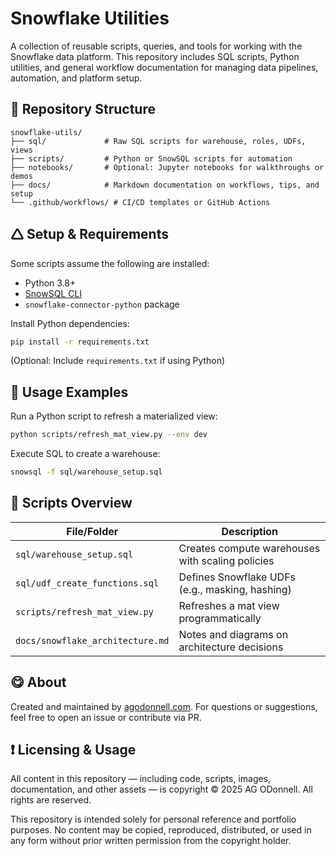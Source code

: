 # Snowflake Utilities

A collection of reusable scripts, queries, and tools for working with the Snowflake data platform. This repository includes SQL scripts, Python utilities, and general workflow documentation for managing data pipelines, automation, and platform setup.

## 📁 Repository Structure

```
snowflake-utils/
├── sql/             # Raw SQL scripts for warehouse, roles, UDFs, views
├── scripts/         # Python or SnowSQL scripts for automation
├── notebooks/       # Optional: Jupyter notebooks for walkthroughs or demos
├── docs/            # Markdown documentation on workflows, tips, and setup
└── .github/workflows/ # CI/CD templates or GitHub Actions
```

## 🛆 Setup & Requirements

Some scripts assume the following are installed:

* Python 3.8+
* [SnowSQL CLI](https://docs.snowflake.com/en/user-guide/snowsql-install-config)
* `snowflake-connector-python` package

Install Python dependencies:

```bash
pip install -r requirements.txt
```

(Optional: Include `requirements.txt` if using Python)

## 🚀 Usage Examples

Run a Python script to refresh a materialized view:

```bash
python scripts/refresh_mat_view.py --env dev
```

Execute SQL to create a warehouse:

```bash
snowsql -f sql/warehouse_setup.sql
```

## 🧰 Scripts Overview

| File/Folder                      | Description                                      |
| -------------------------------- | ------------------------------------------------ |
| `sql/warehouse_setup.sql`        | Creates compute warehouses with scaling policies |
| `sql/udf_create_functions.sql`   | Defines Snowflake UDFs (e.g., masking, hashing)  |
| `scripts/refresh_mat_view.py`    | Refreshes a mat view programmatically            |
| `docs/snowflake_architecture.md` | Notes and diagrams on architecture decisions     |

## 😋 About

Created and maintained by [agodonnell.com](https://agodonnell.com).
For questions or suggestions, feel free to open an issue or contribute via PR.

## ❗ Licensing & Usage

All content in this repository — including code, scripts, images, documentation, and other assets — is copyright © 2025 AG ODonnell.
All rights are reserved.

This repository is intended solely for personal reference and portfolio purposes.
No content may be copied, reproduced, distributed, or used in any form without prior written permission from the copyright holder.
